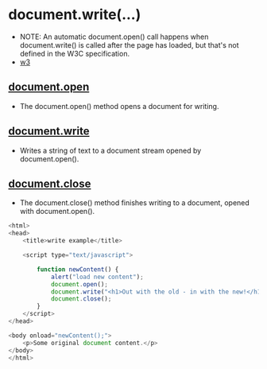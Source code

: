 # document.write(...)
- NOTE: An automatic document.open() call happens when document.write() is called after the page has loaded, but that's not defined in the W3C specification.
- [w3](http://www.w3schools.com/jsref/met_doc_write.asp)

## [document.open](https://developer.mozilla.org/en-US/docs/Web/API/Document/open)
- The document.open() method opens a document for writing.

## [document.write](https://developer.mozilla.org/en-US/docs/Web/API/Document/write)
- Writes a string of text to a document stream opened by document.open().

## [document.close](https://developer.mozilla.org/en-US/docs/Web/API/Document/close)
- The document.close() method finishes writing to a document, opened with document.open().

```js
<html>
<head>
    <title>write example</title>

    <script type="text/javascript">

        function newContent() {
            alert("load new content");
            document.open();
            document.write("<h1>Out with the old - in with the new!</h1>");
            document.close();
        }
    </script>
</head>

<body onload="newContent();">
    <p>Some original document content.</p>
</body>
</html>
```


